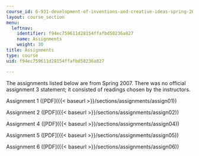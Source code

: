 ```yaml
---
course_id: 6-931-development-of-inventions-and-creative-ideas-spring-2008
layout: course_section
menu:
  leftnav:
    identifier: f94ec759611d28154ffafbd50236a027
    name: Assignments
    weight: 30
title: Assignments
type: course
uid: f94ec759611d28154ffafbd50236a027

---
```


The assignments listed below are from Spring 2007. There was no official assignment 3 statement; it consisted of readings chosen by the instructors.

Assignment 1 ([PDF]({{< baseurl >}}/sections/assignments/assign01))

Assignment 2 ([PDF]({{< baseurl >}}/sections/assignments/assign02))

Assignment 4 ([PDF]({{< baseurl >}}/sections/assignments/assign04))

Assignment 5 ([PDF]({{< baseurl >}}/sections/assignments/assign05))

Assignment 6 ([PDF]({{< baseurl >}}/sections/assignments/assign06))